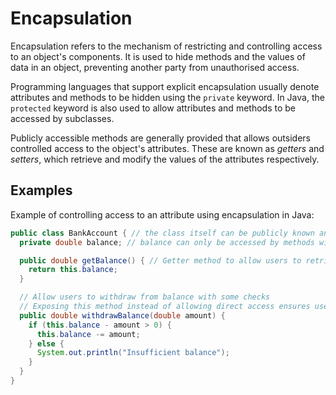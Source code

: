 # Encapsulation
Encapsulation refers to the mechanism of restricting and controlling access to an object's components.
It is used to hide methods and the values of data in an object, preventing another party from
unauthorised access.

Programming languages that support explicit encapsulation usually denote attributes and methods to
be hidden using the `private` keyword. In Java, the `protected` keyword is also used to allow
attributes and methods to be accessed by subclasses.

Publicly accessible methods are generally provided that allows outsiders controlled access to the
object's attributes. These are known as *getters* and *setters*, which retrieve and modify the
values of the attributes respectively.  

## Examples
Example of controlling access to an attribute using encapsulation in Java:
```Java
public class BankAccount { // the class itself can be publicly known and accessed
  private double balance; // balance can only be accessed by methods within this class

  public double getBalance() { // Getter method to allow users to retrieve the current balance amount
    return this.balance;
  }

  // Allow users to withdraw from balance with some checks
  // Exposing this method instead of allowing direct access ensures user can't overdraw the balance
  public double withdrawBalance(double amount) {
    if (this.balance - amount > 0) {
      this.balance -= amount;
    } else {
      System.out.println("Insufficient balance");
    }
  }
}
```